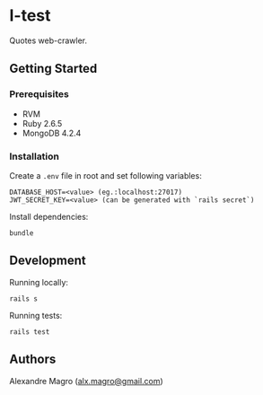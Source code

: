 # I-test

Quotes web-crawler.

## Getting Started

### Prerequisites

- RVM
- Ruby 2.6.5
- MongoDB 4.2.4

### Installation

Create a `.env` file in root and set following variables:

```
DATABASE_HOST=<value> (eg.:localhost:27017)
JWT_SECRET_KEY=<value> (can be generated with `rails secret`)
```

Install dependencies:

```
bundle
```

## Development

Running locally:

```
rails s
```

Running tests:

```
rails test
```

## Authors

Alexandre Magro (alx.magro@gmail.com)
